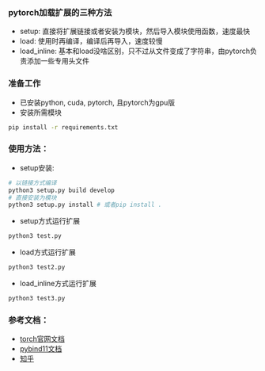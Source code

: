 ### pytorch加载扩展的三种方法
- setup: 直接将扩展链接或者安装为模块，然后导入模块使用函数，速度最快
- load: 使用时再编译，编译后再导入，速度较慢
- load_inline: 基本和load没啥区别，只不过从文件变成了字符串，由pytorch负责添加一些专用头文件

### 准备工作
- 已安装python, cuda, pytorch, 且pytorch为gpu版
- 安装所需模块
```bash
pip install -r requirements.txt
```

### 使用方法：
- setup安装:
```bash
# 以链接方式编译
python3 setup.py build develop
# 直接安装为模块
python3 setup.py install # 或者pip install .
```
- setup方式运行扩展
```bash
python3 test.py
```

- load方式运行扩展
```bash
python3 test2.py
```

- load_inline方式运行扩展 
```bash
python3 test3.py
```


### 参考文档：
- [torch官网文档](https://pytorch.org/docs/master/cpp_extension.html)
- [pybind11文档](https://pybind11.readthedocs.io/en/stable/basics.html)
- [知乎](https://zhuanlan.zhihu.com/p/358220419)